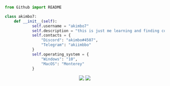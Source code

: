 ```python
from Github import README

class akimbo7:
    def __init__(self):
            self.username = "akimbo7"
            self.description = "this is just me learning and finding cool shit"
            self.contacts = {
                "Discord": "akimbo#4507",
                "Telegram": "akiimbbo"
            }
            self.operating_system = {
                "Windows": "10",
                "MacOS": "Monterey"
            }
```

<div align="center">

  <a href="">![](https://komarev.com/ghpvc/?username=akimbo7&style=for-the-badge&color=AD00FF)</a>
  <a href="">![](https://img.shields.io/github/stars/akimbo7?color=AD00FF&style=for-the-badge)</a>

</div>
